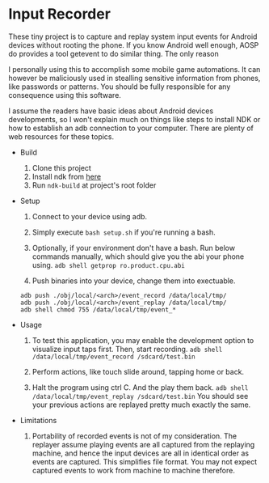 # Input Recorder

These tiny project is to capture and replay system input events for Android
devices without rooting the phone. If you know Android well enough, AOSP do
provides a tool getevent to do similar thing. The only reason 

I personally using this to accomplish some mobile game automations. It can
however be maliciously used in stealling sensitive information from phones,
like passwords or patterns. You should be fully responsible for any consequence
using this software.

I assume the readers have basic ideas about Android devices developments, so I
won't explain much on things like steps to install NDK or how to establish an
adb connection to your computer. There are plenty of web resources for these
topics.

* Build

	1. Clone this project
	2. Install ndk from [here](https://developer.android.com/ndk/)
	3. Run `ndk-build` at project's root folder

* Setup

	1. Connect to your device using adb.

	2. Simply execute `bash setup.sh` if you're running a bash.

	3. Optionally, if your environment don't have a bash. Run below
	   commands manually, which should give you the abi your phone using.
	```adb shell getprop ro.product.cpu.abi```

	4. Push binaries into your device, change them into exectuable.
	```
	adb push ./obj/local/<arch>/event_record /data/local/tmp/
	adb push ./obj/local/<arch>/event_replay /data/local/tmp/
	adb shell chmod 755 /data/local/tmp/event_*
	
	```

* Usage

	1. To test this application, you may enable the development option to
	   visualize input taps first. Then, start recording.
	   ```adb shell /data/local/tmp/event_record /sdcard/test.bin```

	2. Perform actions, like touch slide around, tapping home or back.
	
	3. Halt the program using ctrl C. And the play them back.
	   ```adb shell /data/local/tmp/event_replay /sdcard/test.bin```
	   You should see your previous actions are replayed pretty much
           exactly the same.
	

* Limitations

	1. Portability of recorded events is not of my consideration. The
	   replayer assume playing events are all captured from the replaying
machine, and hence the input devices are all in identical order as events are
captured.  This simplifies file format. You may not expect captured events to
work from machine to machine therefore.
